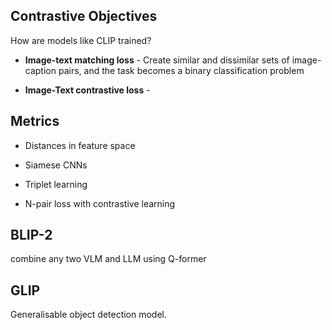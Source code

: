 ## Contrastive Objectives

How are models like CLIP trained? 

- **Image-text matching loss** - Create similar and dissimilar sets of image-caption pairs, and the task becomes a binary classification problem

- **Image-Text contrastive loss** - 

## Metrics

- Distances in feature space

- Siamese CNNs

- Triplet learning

- N-pair loss with contrastive learning

## BLIP-2

combine any two VLM and LLM using Q-former

## GLIP

Generalisable object detection model. 




